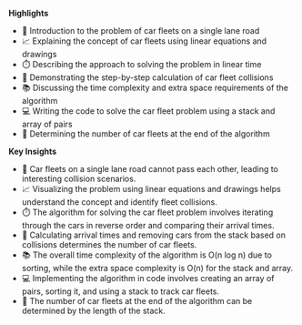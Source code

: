 **Highlights**
- 🚗 Introduction to the problem of car fleets on a single lane road
- 📈 Explaining the concept of car fleets using linear equations and drawings
- ⏱️ Describing the approach to solving the problem in linear time
- 🧮 Demonstrating the step-by-step calculation of car fleet collisions
- 📚 Discussing the time complexity and extra space requirements of the algorithm
- 💻 Writing the code to solve the car fleet problem using a stack and array of pairs
- 🏁 Determining the number of car fleets at the end of the algorithm

**Key Insights**
- 🚗 Car fleets on a single lane road cannot pass each other, leading to interesting collision scenarios.
- 📈 Visualizing the problem using linear equations and drawings helps understand the concept and identify fleet collisions.
- ⏱️ The algorithm for solving the car fleet problem involves iterating through the cars in reverse order and comparing their arrival times.
- 🧮 Calculating arrival times and removing cars from the stack based on collisions determines the number of car fleets.
- 📚 The overall time complexity of the algorithm is O(n log n) due to sorting, while the extra space complexity is O(n) for the stack and array.
- 💻 Implementing the algorithm in code involves creating an array of pairs, sorting it, and using a stack to track car fleets.
- 🏁 The number of car fleets at the end of the algorithm can be determined by the length of the stack.

